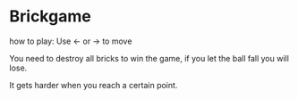 # Brickgame

how to play:
Use <- or -> to move

You need to destroy all bricks to win the game, if you let the ball fall you will lose.

It gets harder when you reach a certain point.
